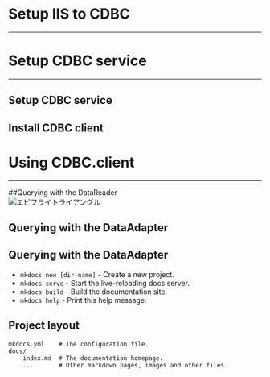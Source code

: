 # Setup IIS  to CDBC
---------------------------------------

# Setup CDBC service
---------------------------------------

## Setup CDBC service

## Install CDBC client


# Using CDBC.client
---------------------------------------

##Querying with the DataReader  
![エビフライトライアングル](/img/111.jpg "サンプル")


## Querying with the DataAdapter  


## Querying with the DataAdapter


* `mkdocs new [dir-name]` - Create a new project.
* `mkdocs serve` - Start the live-reloading docs server.
* `mkdocs build` - Build the documentation site.
* `mkdocs help` - Print this help message.

## Project layout

    mkdocs.yml    # The configuration file.
    docs/
        index.md  # The documentation homepage.
        ...       # Other markdown pages, images and other files.
